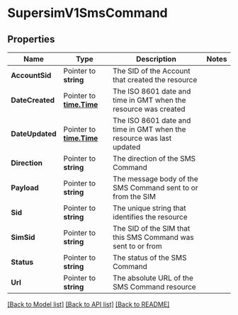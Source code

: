 # SupersimV1SmsCommand

## Properties
Name | Type | Description | Notes
------------ | ------------- | ------------- | -------------
**AccountSid** | Pointer to **string** | The SID of the Account that created the resource |
**DateCreated** | Pointer to [**time.Time**](time.Time.md) | The ISO 8601 date and time in GMT when the resource was created |
**DateUpdated** | Pointer to [**time.Time**](time.Time.md) | The ISO 8601 date and time in GMT when the resource was last updated |
**Direction** | Pointer to **string** | The direction of the SMS Command |
**Payload** | Pointer to **string** | The message body of the SMS Command sent to or from the SIM |
**Sid** | Pointer to **string** | The unique string that identifies the resource |
**SimSid** | Pointer to **string** | The SID of the SIM that this SMS Command was sent to or from |
**Status** | Pointer to **string** | The status of the SMS Command |
**Url** | Pointer to **string** | The absolute URL of the SMS Command resource |

[[Back to Model list]](../README.md#documentation-for-models) [[Back to API list]](../README.md#documentation-for-api-endpoints) [[Back to README]](../README.md)


